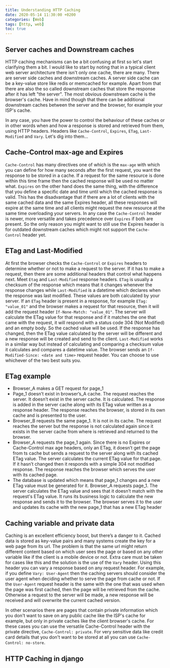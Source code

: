 ```yaml
---
title: Understanding HTTP Caching
date: 2020-05-14 11:30:00 +0200
categories: [Web]
tags: [http, web]
toc: true
---
```


## Server caches and Downstream caches
HTTP caching mechanisms can be a bit confusing at first so let's start clarifying them a bit. I would like to start by noting 
that in a typical client web server architecture there isn't only one cache, there are many. There are server side caches and downstream caches. 
A server side cache can be a key-value store like redis or memcached for example. Apart from that there are also the so called downstream 
caches that store the response after it has left "the server". The most obvious downstream cache is the browser's cache. 
Have in mind though that there can be additional downstream caches between the server and the browser, 
for example your ISP's cache.  

In any case, you have the power to control the behaviour of these caches or in other words when and how a response is stored 
and retrieved from them, using HTTP headers. Headers like `Cache-Control`, `Expires`, `ETag`, `Last-Modified` and `Vary`. 
Let's dig into them...

## Cache-Control max-age and Expires
`Cache-Control` has many directives one of which is the `max-age` with which you can define for how many seconds after the first request, you
want the response to be stored in a cache. If a request for the same resource is done within this time frame then the cached response will be used no matter what.
`Expires` on the other hand does the same thing, with the difference that you define a specific date and time until which the cached response is valid. 
This has the disadvantage that if there are a lot of clients with the same cached data and the same Expires header, all these responses 
will expire at the same time and all clients might request the new resource at the same time overloading your servers. In any case 
the `Cache-Control` header is newer, more versatile and takes precedence over `Expires` if both are present. So the only reason you might want
to still use the Expires header is for outdated downstream caches which might not support the `Cache-Control` header yet.  

## ETag and Last-Modified
At first the browser checks the `Cache-Control` or `Expires` headers to determine whether or not to make a request to the server. 
If it has to make a request, then there are some additional headers that control what happens next. Meet `Etag` and `Last-Modified` response headers.
`ETag` is usually a checksum of the response which means that it changes whenever the response changes while `Last-Modified` 
is a datetime which declares when the response was last modified. These values are both calculated by your server. If an `ETag` 
header is present in a response, for example `ETag: "value_01"` and the browser makes a request for that resource, then 
it will add the request header `If-None-Match: "value_01"`. The server will calculate the ETag value for that response and if it 
matches the one that came with the request, it will respond with a status code 304 (Not Modified) and an empty body. So the cached value will be used.
If the response has changed, then the ETag value calculated by the server will be different and a new response will be created and send to the client. 
`Last-Modified` works in a similar way but instead of calculating and comparing a checksum value it calculates and compares a datetime value. 
The browser sends an `If-Modified-Since: <date and time>` request header. You can choose to use whichever of the two best suits you.
 
## ETag example
- Browser_A makes a GET request for page_1
- Page_1 doesn’t exist in browser’s_A cache. The request reaches the server. It doesn’t exist in the server cache. It is calculated. The response is added in the server cache along with its ETag value written as a response header. The response reaches the browser, is stored in its own cache and is presented to the user. 
- Browser_B requests the same page_1. It is not in its cache. The request reaches the server but the response is not calculated again since it exists in the server cache from where is retrieved and returned to the browser.
- Browser_A requests the page_1 again. Since there is no Expires or Cache-Control max age headers, only an ETag, it doesn’t get the page from ts cache but sends a request to the server along with its cached ETag value. The server calculates the current ETag value for that page. If it hasn’t changed then it responds with a simple 304 not modified response. The response reaches the browser which serves the user with its cached page.
- The database is updated which means that page_1 changes and a new ETag value must be generated for it. Browser_A requests page_1. The server calculates the ETag value and sees that it doesn’t match with the request's ETag value. It runs its business logic to calculate the new response and sends it to the browser. The browser serves it to the user and updates its cache with the new page_1 that has a new ETag header

## Caching variable and private data
Caching is an excellent efficiency boost, but there’s a danger to it. Cached data is stored as key-value pairs and many 
systems create the key for a web page from its url. The problem is that the same url might return different content 
based on which user sees the page or based on any other variable like if the client is a mobile device or not. 
Extra care must be taken for cases like this and the solution is the use of the `Vary` header. Using this header 
you can vary a response based on any request header. For example, if you define `Vary: User-Agent` then the 
caching servers should consider the user agent when deciding whether to serve the page from cache or not. If the `User-Agent` 
request header is the same with the one that was used when the page was first cached, then the page will be retrieved 
from the cache. Otherwise a request to the server will be made, a new response will be received and will overwrite 
the current cached version.

In other scenarios there are pages that contain private information which you don't want to save on any public cache 
like the ISP's cache for example, but only in private caches like the client browser's cache. For these cases you can
use the versatile Cache-Control header with the private directive, `Cache-Control: private`. For very sensitive data 
like credit card details that you don't want to be stored at all you can use `Cache-Control: no-store`.

## HTTP Caching in django
